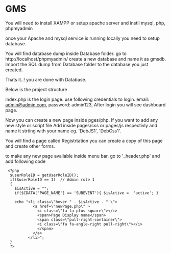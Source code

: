 # GMS

You will need to install XAMPP or setup apache server and instll mysql, php, phpmyadmin

once your Apache and mysql service is running locally you need to setup database.

You will find database dump inside Database folder. go to http://localhost/phpmyadmin/ create a new database and name it as gmsdb.
Import the SQL dump from Database folder to the database you just created.

Thats it..! you are done with Database.

Below is the project structure

index.php is the login page.
use following credentials to login.
email: admin@admin.com,
password: admin123,
After login you will see dashboard page.

Now you can create a new page inside pges/php.
If you want to add any new style or script file Add inside pages/css or pages/js respectivly and name it strting with your name
eg. 'DebJS1', 'DebCss1'.


You will find a page called Registrtation you can create a copy of this page and create other forms.

to make any new page available  inside menu bar. go to '_header.php' and add following code
```
 <?php
  $userRoleID = getUserRoleID();
  if($userRoleID == 1)	// Admin role 1
  {
    $isActive = "";
    if($CDATA['PAGE_NAME'] == 'SUBEVENT'){ $isActive =  'active'; }

    echo "<li class=\"hover " . $isActive . " \">
            <a href=\"newPage.php\" >
              <i class=\"fa fa-plus-square\"></i>
              <span>Page Display name</span>
              <span class=\"pull-right-container\">
              <i class=\"fa fa-angle-right pull-right\"></i>
              </span>
            </a>
          </li>";
  }
  ?>
```
